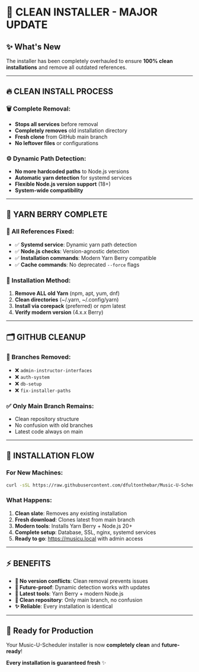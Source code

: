 
# 🧹 CLEAN INSTALLER - MAJOR UPDATE

## ✨ **What's New**

The installer has been completely overhauled to ensure **100% clean installations** and remove all outdated references.

---

## 🔥 **CLEAN INSTALL PROCESS**

### **🗑️ Complete Removal**:
- **Stops all services** before removal
- **Completely removes** old installation directory
- **Fresh clone** from GitHub main branch
- **No leftover files** or configurations

### **⚙️ Dynamic Path Detection**:
- **No more hardcoded paths** to Node.js versions
- **Automatic yarn detection** for systemd services  
- **Flexible Node.js version support** (18+)
- **System-wide compatibility**

---

## 🚀 **YARN BERRY COMPLETE**

### **🔧 All References Fixed**:
- ✅ **Systemd service**: Dynamic yarn path detection
- ✅ **Node.js checks**: Version-agnostic detection  
- ✅ **Installation commands**: Modern Yarn Berry compatible
- ✅ **Cache commands**: No deprecated `--force` flags

### **🎯 Installation Method**:
1. **Remove ALL old Yarn** (npm, apt, yum, dnf)
2. **Clean directories** (~/.yarn, ~/.config/yarn)  
3. **Install via corepack** (preferred) or npm latest
4. **Verify modern version** (4.x.x Berry)

---

## 🗂️ **GITHUB CLEANUP**

### **🌿 Branches Removed**:
- ❌ `admin-instructor-interfaces`
- ❌ `auth-system` 
- ❌ `db-setup`
- ❌ `fix-installer-paths`

### **✅ Only Main Branch Remains**:
- Clean repository structure
- No confusion with old branches
- Latest code always on main

---

## 🔄 **INSTALLATION FLOW**

### **For New Machines**:
```bash
curl -sSL https://raw.githubusercontent.com/dfultonthebar/Music-U-Scheduler/main/install.sh | bash
```

### **What Happens**:
1. **Clean slate**: Removes any existing installation
2. **Fresh download**: Clones latest from main branch  
3. **Modern tools**: Installs Yarn Berry + Node.js 20+
4. **Complete setup**: Database, SSL, nginx, systemd services
5. **Ready to go**: https://musicu.local with admin access

---

## ⚡ **BENEFITS**

- **🎯 No version conflicts**: Clean removal prevents issues
- **🔧 Future-proof**: Dynamic detection works with updates
- **🚀 Latest tools**: Yarn Berry + modern Node.js
- **🧹 Clean repository**: Only main branch, no confusion
- **✨ Reliable**: Every installation is identical

---

## 🎵 **Ready for Production**

Your Music-U-Scheduler installer is now **completely clean** and **future-ready**!

**Every installation is guaranteed fresh** ✨
